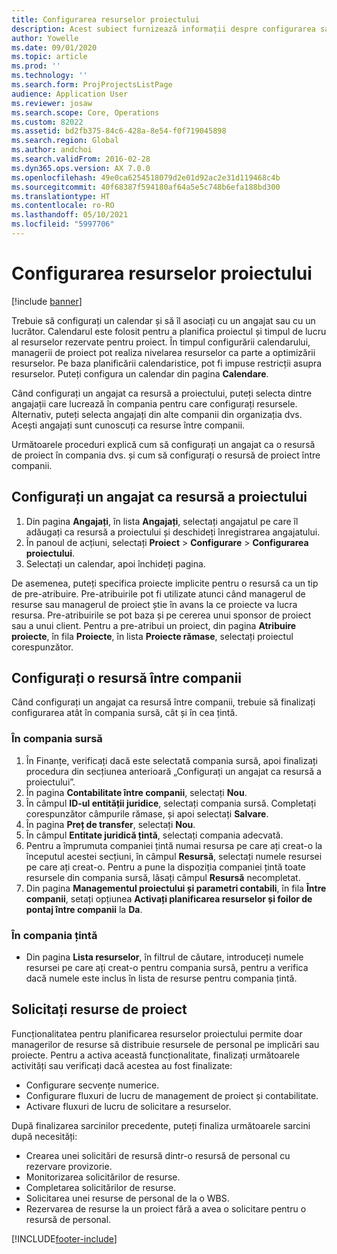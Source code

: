 ```yaml
---
title: Configurarea resurselor proiectului
description: Acest subiect furnizează informații despre configurarea sau solicitarea resurselor de proiect.
author: Yowelle
ms.date: 09/01/2020
ms.topic: article
ms.prod: ''
ms.technology: ''
ms.search.form: ProjProjectsListPage
audience: Application User
ms.reviewer: josaw
ms.search.scope: Core, Operations
ms.custom: 82022
ms.assetid: bd2fb375-84c6-428a-8e54-f0f719045898
ms.search.region: Global
ms.author: andchoi
ms.search.validFrom: 2016-02-28
ms.dyn365.ops.version: AX 7.0.0
ms.openlocfilehash: 49e0ca6254518079d2e01d92ac2e31d119468c4b
ms.sourcegitcommit: 40f68387f594180af64a5e5c748b6efa188bd300
ms.translationtype: HT
ms.contentlocale: ro-RO
ms.lasthandoff: 05/10/2021
ms.locfileid: "5997706"
---
```

# <a name="set-up-project-resources"></a>Configurarea resurselor proiectului

[!include [banner](../includes/banner.md)]

Trebuie să configurați un calendar și să îl asociați cu un angajat sau cu un lucrător. Calendarul este folosit pentru a planifica proiectul și timpul de lucru al resurselor rezervate pentru proiect. În timpul configurării calendarului, managerii de proiect pot realiza nivelarea resurselor ca parte a optimizării resurselor. Pe baza planificării calendaristice, pot fi impuse restricții asupra resurselor. Puteți configura un calendar din pagina **Calendare**.

Când configurați un angajat ca resursă a proiectului, puteți selecta dintre angajații care lucrează în compania pentru care configurați resursele. Alternativ, puteți selecta angajați din alte companii din organizația dvs. Acești angajați sunt cunoscuți ca resurse între companii.

Următoarele proceduri explică cum să configurați un angajat ca o resursă de proiect în compania dvs. și cum să configurați o resursă de proiect între companii.

## <a name="set-up-a-worker-as-a-project-resource"></a>Configurați un angajat ca resursă a proiectului

1. Din pagina **Angajați**, în lista **Angajați**, selectați angajatul pe care îl adăugați ca resursă a proiectului și deschideți înregistrarea angajatului.
2. În panoul de acțiuni, selectați **Proiect** &gt; **Configurare** &gt; **Configurarea proiectului**.
3. Selectați un calendar, apoi închideți pagina.

De asemenea, puteți specifica proiecte implicite pentru o resursă ca un tip de pre-atribuire. Pre-atribuirile pot fi utilizate atunci când managerul de resurse sau managerul de proiect știe în avans la ce proiecte va lucra resursa. Pre-atribuirile se pot baza și pe cererea unui sponsor de proiect sau a unui client. Pentru a pre-atribui un proiect, din pagina **Atribuire proiecte**, în fila **Proiecte**, în lista **Proiecte rămase**, selectați proiectul corespunzător.

## <a name="set-up-an-intercompany-resource"></a>Configurați o resursă între companii

Când configurați un angajat ca resursă între companii, trebuie să finalizați configurarea atât în compania sursă, cât și în cea țintă.

### <a name="in-the-lending-company"></a>În compania sursă

1. În Finanțe, verificați dacă este selectată compania sursă, apoi finalizați procedura din secțiunea anterioară „Configurați un angajat ca resursă a proiectului”.
2. În pagina **Contabilitate între companii**, selectați **Nou**.
3. În câmpul **ID-ul entității juridice**, selectați compania sursă. Completați corespunzător câmpurile rămase, și apoi selectați **Salvare**.
4. În pagina **Preț de transfer**, selectați **Nou**.
5. În câmpul **Entitate juridică țintă**, selectați compania adecvată.
6. Pentru a împrumuta companiei țintă numai resursa pe care ați creat-o la începutul acestei secțiuni, în câmpul **Resursă**, selectați numele resursei pe care ați creat-o. Pentru a pune la dispoziția companiei țintă toate resursele din compania sursă, lăsați câmpul **Resursă** necompletat.
7. Din pagina **Managementul proiectului și parametri contabili**, în fila **Între companii**, setați opțiunea **Activați planificarea resurselor și foilor de pontaj între companii** la **Da**.

### <a name="in-the-borrowing-company"></a>În compania țintă

- Din pagina **Lista resurselor**, în filtrul de căutare, introduceți numele resursei pe care ați creat-o pentru compania sursă, pentru a verifica dacă numele este inclus în lista de resurse pentru compania țintă.

## <a name="request-project-resources"></a>Solicitați resurse de proiect
Funcționalitatea pentru planificarea resurselor proiectului permite doar managerilor de resurse să distribuie resursele de personal pe implicări sau proiecte. Pentru a activa această funcționalitate, finalizați următoarele activități sau verificați dacă acestea au fost finalizate:

- Configurare secvențe numerice.
- Configurare fluxuri de lucru de management de proiect și contabilitate.
- Activare fluxuri de lucru de solicitare a resurselor.

După finalizarea sarcinilor precedente, puteți finaliza următoarele sarcini după necesități:

- Crearea unei solicitări de resursă dintr-o resursă de personal cu rezervare provizorie.
- Monitorizarea solicitărilor de resurse.
- Completarea solicitărilor de resurse.
- Solicitarea unei resurse de personal de la o WBS.
- Rezervarea de resurse la un proiect fără a avea o solicitare pentru o resursă de personal.


[!INCLUDE[footer-include](../includes/footer-banner.md)]
